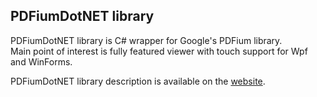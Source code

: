 ## PDFiumDotNET library


PDFiumDotNET library is C# wrapper for Google's PDFium library.
<br/>
Main point of interest is fully featured viewer with touch support for Wpf and WinForms.

PDFiumDotNET library description is available on the [website](https://miloskonecny.github.io/PDFiumDotNET/).

